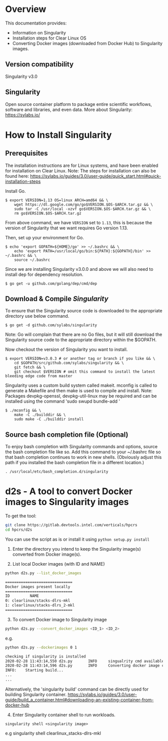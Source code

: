 # Overview

This documentation provides:

- Information on Singularity
- Installation steps for Clear Linux OS
- Converting Docker images (downloaded from Docker Hub) to Singularity images.

## Version compatibility
Singularity v3.0

## Singularity
Open source container platform to package entire scientific workflows, software and libraries, and even data.
More about Singularity: https://sylabs.io/


# How to Install Singularity

## Prerequisites
The installation instructions are for Linux systems, and have been enabled for installation on Clear Linux.
Note: The steps for installation can also be found here: https://sylabs.io/guides/3.0/user-guide/quick_start.html#quick-installation-steps

Install Go.

```
$ export VERSION=1.13 OS=linux ARCH=amd64 && \
    wget https://dl.google.com/go/go$VERSION.$OS-$ARCH.tar.gz && \
    sudo tar -C /usr/local -xzvf go$VERSION.$OS-$ARCH.tar.gz && \
    rm go$VERSION.$OS-$ARCH.tar.gz
```
From above command, we have `VERSION` set to `1.13`, this is because the version of Singularity that we want requires Go version 1.13.

Then, set up your environment for Go.

```
$ echo 'export GOPATH=${HOME}/go' >> ~/.bashrc && \
    echo 'export PATH=/usr/local/go/bin:${PATH}:${GOPATH}/bin' >> ~/.bashrc && \
    source ~/.bashrc
```

Since we are installing Singularity v3.0.0 and above we will also need to install dep for dependency resolution.

```
$ go get -u github.com/golang/dep/cmd/dep

```

## Download & Compile *Singularity*
To ensure that the Singularity source code is downloaded to the appropriate directory use below command.

```
$ go get -d github.com/sylabs/singularity
```

Note: Go will complain that there are no Go files, but it will still download the Singularity source code to the appropriate directory within the $GOPATH.

Now checkout the version of Singularity you want to install.

```
$ export VERSION=v3.0.3 # or another tag or branch if you like && \
    cd $GOPATH/src/github.com/sylabs/singularity && \
    git fetch && \
    git checkout $VERSION # omit this command to install the latest bleeding edge code from master
```

Singularity uses a custom build system called makeit. mconfig is called to generate a Makefile and then make is used to compile and install.
Note: Packages devpkg-openssl, devpkg-util-linux may be required and can be installed using the command 'sudo swupd bundle-add <pkg-name>'

```
$ ./mconfig && \
    make -C ./builddir && \
    sudo make -C ./builddir install
```

## Source bash completion file (Optional)

To enjoy bash completion with Singularity commands and options, source the bash completion file like so. Add this command to your ~/.bashrc file so that bash completion continues to work in new shells. (Obviously adjust this path if you installed the bash completion file in a different location.)

```
. /usr/local/etc/bash_completion.d/singularity
```

# d2s - A tool to convert Docker images to Singularity images

To get the tool:

```bash
git clone https://gitlab.devtools.intel.com/verticals/hpcrs
cd hpcrs/d2s
```
You can use the script as is or install it using `python setup.py install`

1. Enter the directory you intend to keep the Singularity image(s) converted from Docker image(s).

2. List local Docker images (with ID and NAME)


```bash
python d2s.py --list_docker_images

==============================
Docker images present locally
==============================
ID         NAME
0: clearlinux/stacks-dlrs-mkl
1: clearlinux/stacks-dlrs_2-mkl
==============================
```

3. To convert Docker image to Singularity image

```bash
python d2s.py --convert_docker_images <ID_1> <ID_2>
```
e.g.

```bash
python d2s.py --dockerimages 0 1

checking if singularity is installed
2020-02-28 11:43:14,550 d2s.py       INFO     singualrity cmd available
2020-02-28 11:43:14,596 d2s.py       INFO     Converting docker image clearlinux/stacks-dlrs-mkl to singularity image clearlinux_stacks-dlrs-mkl
INFO:    Starting build...
...
...
```

Alternatively, the 'singularity build' command can be directly used for building Singularity container. https://sylabs.io/guides/3.0/user-guide/build_a_container.html#downloading-an-existing-container-from-docker-hub

4. Enter Singularity container shell to run workloads.
```
singularity shell <singularity image>
```
e.g singularity shell clearlinux_stacks-dlrs-mkl
